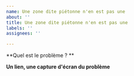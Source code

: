 ```yaml
---
name: Une zone dite piétonne n'en est pas une
about: ''
title: Une zone dite piétonne n'en est pas une
labels: ''
assignees: ''

---
```


**Quel est le problème ? **


**Un lien, une capture d'écran du problème**
